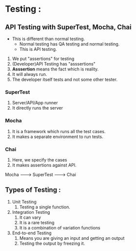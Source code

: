 # Testing :

## API Testing with SuperTest, Mocha, Chai

* This is different than normal testing.
  * Normal testing has QA testing and normal testing.
  * This is API testing.


1. We put "assertions" for testing
2. (Developer)API Testing has "asssertions"
3. **Asssertion** means the fact which is reality.
4. It will always run.
5. The developer itself tests and not some other tester.

### SuperTest

1. Server/API/App runner
2. It directly runs the server

### Mocha

1. It is a framework which runs all the test cases.
2. It makes a separate environment to run tests.


### Chai

1. Here, we specify the cases 
2. It makes assertions against API.

Mocha ---> SuperTest ---> Chai 

## Types of Testing :

1. Unit Testing
   1. Testing a single function.
2. Integration Testing
   1. It can vary
   2. It is a rare testing
   3. It is a combination of variation functions
3. End-to-end Testing
   1. Means you are giving an input and getting an output
   2. Testing the output by freezing it.